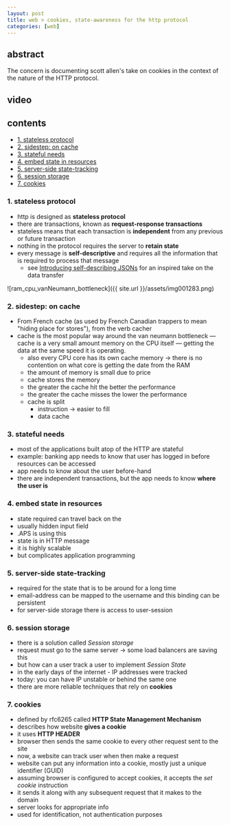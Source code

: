 ```yaml
---
layout: post
title: web > cookies, state-awareness for the http protocol
categories: [web]
---
```

## abstract
The concern is documenting scott allen's take on cookies in the context of the nature of the HTTP protocol. 

## video
## contents
<!-- TOC -->

- [1. stateless protocol](#1-stateless-protocol)
- [2. sidestep: on cache](#2-sidestep-on-cache)
- [3. stateful needs](#3-stateful-needs)
- [4. embed state in resources](#4-embed-state-in-resources)
- [5. server-side state-tracking](#5-server-side-state-tracking)
- [6. session storage](#6-session-storage)
- [7. cookies](#7-cookies)

<!-- /TOC -->

### 1. stateless protocol
* http is designed as **stateless protocol**
* there are transactions, known as **request-response transactions**
* stateless means that each transaction is **independent** from any previous or future transaction
* nothing in the protocol requires the server to **retain state**
* every message is **self-descriptive** and requires all the information that is required to process that message
    * see [Introducing self-describing JSONs](https://snowplowanalytics.com/blog/2014/05/15/introducing-self-describing-jsons/) for an inspired take on the data transfer

![ram_cpu_vanNeumann_bottleneck]({{ site.url }}/assets/img001283.png)


### 2. sidestep: on cache
* From French cache (as used by French Canadian trappers to mean "hiding place for stores"), from the verb cacher
* cache is the most popular way around the van neumann bottleneck — cache is a very small amount memory on the CPU itself — getting the data at the same speed it is operating. 
    * also every CPU core has its own cache memory → there is no contention on what core is getting the date from the RAM 
    * the amount of memory is small due to price
    * cache stores the memory 
    * the greater the cache hit the better the performance
    * the greater the cache misses the lower the performance
    * cache is split
        * instruction → easier to fill
        * data cache

### 3. stateful needs
* most of the applications built atop of the HTTP are stateful
* example: banking app needs to know that user has logged in before resources can be accessed
* app needs to know about the user before-hand
* there are independent transactions, but the app needs to know **where the user is**

### 4. embed state in resources
* state required can travel back on the
* usually hidden input field
* .APS is using this
* state is in HTTP message
* it is highly scalable
* but complicates application programming

### 5. server-side state-tracking
* required for the state that is to be around for a long time
* email-address can be mapped to the username and this binding can be persistent
* for server-side storage there is access to user-session

### 6. session storage
* there is a solution called _Session storage_
* request must go to the same server → some load balancers are saving this
* but how can a user track a user to implement _Session State_
* in the early days of the internet - IP addresses were tracked
* today: you can have IP unstable or behind the same one
* there are more reliable techniques that rely on **cookies**

### 7. cookies
* defined by rfc6265 called **HTTP State Management Mechanism**
* describes how website **gives a cookie** 
* it uses **HTTP HEADER**
* browser then sends the same cookie to every other request sent to the site
* now, a website can track user when then make a request 
* website can put any information into a cookie, mostly just a unique identifier (GUID)
* assuming browser is configured to accept cookies, it accepts the _set cookie_ instruction 
* it sends it along with any subsequent request that it makes to the domain 
* server looks for appropriate info
* used for identification, not  authentication purposes